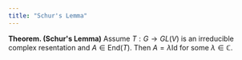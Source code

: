 ```yaml
---
title: "Schur's Lemma"
---
```


**Theorem. (Schur's Lemma)** Assume $T:G\to GL(V)$ is an irreducible complex resentation and $A\in \text{End}(T)$. Then $A=\lambda\text{Id}$ for some $\lambda\in \mathbb{C}$. 